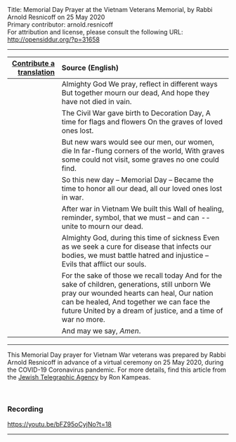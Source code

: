 <html>
<head></head>
<body>
Title: Memorial Day Prayer at the Vietnam Veterans Memorial, by Rabbi Arnold Resnicoff on 25 May 2020<br />
Primary contributor: arnold.resnicoff<br />
For attribution and license, please consult the following URL: <a href="http://opensiddur.org/?p=31658">http://opensiddur.org/?p=31658</a>
<p />
<hr />

<table style="margin-left: auto;margin-right: auto;" class="draggable">
<thead><tr><th id="x" style="text-align: right;"><a href="/contributing/upload/">Contribute a translation</a></th><th style="text-align: left;">Source (English)</th></tr></thead>
<tbody>
<tr><td style="vertical-align:top;">
<div class="liturgy"><span lang="he">

</span></div></td>
 
<td style="vertical-align:top;">
<div class="english">
Almighty God
We pray, reflect in different ways
But together mourn our dead,
And hope they have not died in vain.
</div></td></tr>


<tr><td style="vertical-align:top;">
<div class="liturgy"><span lang="he">

</span></div></td>
 
<td style="vertical-align:top;">
<div class="english">
The Civil War gave birth to Decoration Day,
A time for flags and flowers
On the graves of loved ones lost.
</div></td></tr>


<tr><td style="vertical-align:top;">
<div class="liturgy"><span lang="he">

</span></div></td>
 
<td style="vertical-align:top;">
<div class="english">
But new wars would see our men, our women, die 
In far-flung corners of the world,
 With graves some could not visit, some graves no one could find. 
</div></td></tr>


<tr><td style="vertical-align:top;">
<div class="liturgy"><span lang="he">

</span></div></td>
 
<td style="vertical-align:top;">
<div class="english">
So this new day – Memorial Day –
Became the time to honor all our dead,
all our loved ones lost in war.
</div></td></tr>


<tr><td style="vertical-align:top;">
<div class="liturgy"><span lang="he">

</span></div></td>
 
<td style="vertical-align:top;">
<div class="english">
After war in Vietnam 
We built this Wall of healing,
reminder, symbol, 
that we must – and can -- unite to mourn our dead.
</div></td></tr>


<tr><td style="vertical-align:top;">
<div class="liturgy"><span lang="he">

</span></div></td>
 
<td style="vertical-align:top;">
<div class="english">
Almighty God, during this time of sickness 
Even as we seek a cure for disease that infects our bodies,
we must battle hatred and injustice –
Evils that afflict our souls.
</div></td></tr>


<tr><td style="vertical-align:top;">
<div class="liturgy"><span lang="he">

</span></div></td>
 
<td style="vertical-align:top;">
<div class="english">
For the sake of those we recall today
And for the sake of children, generations, still unborn
We pray our wounded hearts can heal,
Our nation can be healed,
And together we can face the future 
United by a dream of justice, and a time of war no more.
</div></td></tr>


<tr><td style="vertical-align:top;">
<div class="liturgy"><span lang="he">

</span></div></td>
 
<td style="vertical-align:top;">
<div class="english">
And may we say, <em>Amen</em>.
</div></td></tr>
</tbody></table>

<hr />

This Memorial Day prayer for Vietnam War veterans was prepared by Rabbi Arnold Resnicoff in advance of a virtual ceremony on 25 May 2020, during the COVID-19 Coronavirus pandemic. For more details, find this article from the <a href="https://www.jta.org/quick-reads/this-rabbi-and-vietnam-vet-helped-unveil-the-vietnam-war-memorial-in-1982-now-hes-leading-its-first-virtual-memorial-day-service">Jewish Telegraphic Agency</a> by Ron Kampeas.

&nbsp;

<h3>Recording</h3>

https://youtu.be/bFZ95oCyjNo?t=18

<hr />

&nbsp;
</body>
</html>